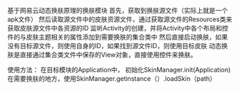 基于网易云动态换肤原理的换肤模块
首先，获取到换肤源文件（实际上就是一个apk文件）
然后读取源文件中的皮肤资源文件，通过获取源文件的Resources类来获取皮肤源文件中各资源的ID
监听Activity的创建，并将Activity中各个布局和控件的与皮肤主题相关的属性添加到需要换肤的集合类中
然后直接启动换肤，如果没有目标源文件，则使用自身的ID，如果找到源文件ID，则使用目标皮肤
动态换肤是直接通过集合类文件中保存的View对象，直接使用控件来换肤。

使用方法：
在目标模块的Application中，
初始化SkinManager.init(Application)
在需要换肤的地方，使用SkinManager.getinstance（）.loadSkin（path）